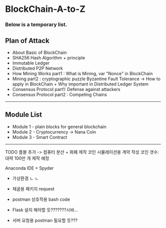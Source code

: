 # BlockChain-A-to-Z

### Below is a temporary list.


## Plan of Attack

- About Basic of BlockChain
- SHA256 Hash Algorithm + principle
- Immutable Ledger
- Distributed P2P Network
- How Mining Works part1 : What is Mining, var "Nonce" in BlockChain
- Mining part2 : cryptographic puzzle
  Byzantine Fault Tolerance → How to apply in BlockChain + Why important in Distributed Ledger System
- Consensus Protocol part1: Defense against attackers
- Consensus Protocol part2 : Competing Chains

---

## Module List

- Module 1 - plain blocks for general blockchain
- Module 2 - Cryptocurrency -> Nana Coin 
- Module 3 - Smart Contract

---
TODO
플블 추가 -> 컴퓨터 분산 + 화폐 제작
코인 시뮬레이션용 계약 작성
코인 갯수: 대략 100만 개 제작 예정


Anaconda IDE + Spyder
- 가상환경 ㄴ ㄴ 
- 채굴용 패키지 request
- postman 상호작용 bash code

- Flask 설치 해야할 듯???????시바...
- 서버 요청용 postman 필요할 듯???

